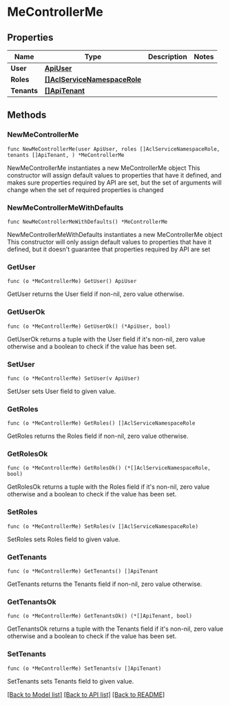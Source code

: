 # MeControllerMe

## Properties

Name | Type | Description | Notes
------------ | ------------- | ------------- | -------------
**User** | [**ApiUser**](ApiUser.md) |  | 
**Roles** | [**[]AclServiceNamespaceRole**](AclServiceNamespaceRole.md) |  | 
**Tenants** | [**[]ApiTenant**](ApiTenant.md) |  | 

## Methods

### NewMeControllerMe

`func NewMeControllerMe(user ApiUser, roles []AclServiceNamespaceRole, tenants []ApiTenant, ) *MeControllerMe`

NewMeControllerMe instantiates a new MeControllerMe object
This constructor will assign default values to properties that have it defined,
and makes sure properties required by API are set, but the set of arguments
will change when the set of required properties is changed

### NewMeControllerMeWithDefaults

`func NewMeControllerMeWithDefaults() *MeControllerMe`

NewMeControllerMeWithDefaults instantiates a new MeControllerMe object
This constructor will only assign default values to properties that have it defined,
but it doesn't guarantee that properties required by API are set

### GetUser

`func (o *MeControllerMe) GetUser() ApiUser`

GetUser returns the User field if non-nil, zero value otherwise.

### GetUserOk

`func (o *MeControllerMe) GetUserOk() (*ApiUser, bool)`

GetUserOk returns a tuple with the User field if it's non-nil, zero value otherwise
and a boolean to check if the value has been set.

### SetUser

`func (o *MeControllerMe) SetUser(v ApiUser)`

SetUser sets User field to given value.


### GetRoles

`func (o *MeControllerMe) GetRoles() []AclServiceNamespaceRole`

GetRoles returns the Roles field if non-nil, zero value otherwise.

### GetRolesOk

`func (o *MeControllerMe) GetRolesOk() (*[]AclServiceNamespaceRole, bool)`

GetRolesOk returns a tuple with the Roles field if it's non-nil, zero value otherwise
and a boolean to check if the value has been set.

### SetRoles

`func (o *MeControllerMe) SetRoles(v []AclServiceNamespaceRole)`

SetRoles sets Roles field to given value.


### GetTenants

`func (o *MeControllerMe) GetTenants() []ApiTenant`

GetTenants returns the Tenants field if non-nil, zero value otherwise.

### GetTenantsOk

`func (o *MeControllerMe) GetTenantsOk() (*[]ApiTenant, bool)`

GetTenantsOk returns a tuple with the Tenants field if it's non-nil, zero value otherwise
and a boolean to check if the value has been set.

### SetTenants

`func (o *MeControllerMe) SetTenants(v []ApiTenant)`

SetTenants sets Tenants field to given value.



[[Back to Model list]](../README.md#documentation-for-models) [[Back to API list]](../README.md#documentation-for-api-endpoints) [[Back to README]](../README.md)


